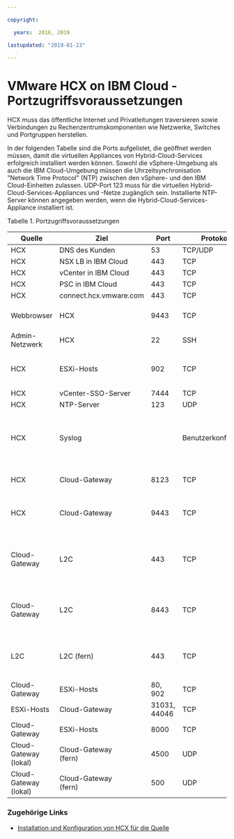 ```yaml
---

copyright:

  years:  2016, 2019

lastupdated: "2019-01-23"

---
```

# VMware HCX on IBM Cloud - Portzugriffsvoraussetzungen

HCX muss das öffentliche Internet und Privatleitungen traversieren sowie Verbindungen zu Rechenzentrumskomponenten wie Netzwerke, Switches und Portgruppen herstellen.

In der folgenden Tabelle sind die Ports aufgelistet, die geöffnet werden müssen, damit die virtuellen Appliances von Hybrid-Cloud-Services erfolgreich installiert werden können. Sowohl die vSphere-Umgebung als auch die IBM Cloud-Umgebung müssen die Uhrzeitsynchronisation "Network Time Protocol" (NTP) zwischen den vSphere- und den IBM Cloud-Einheiten zulassen. UDP-Port 123 muss für die virtuellen Hybrid-Cloud-Services-Appliances und -Netze zugänglich sein. Installierte NTP-Server können angegeben werden, wenn die Hybrid-Cloud-Services-Appliance installiert ist.

Tabelle 1. Portzugriffsvoraussetzungen

| Quelle | Ziel       | Port | Protokoll | Zweck         | Services |
|--------|--------------|------|----------|-----------------|----------|
| HCX    | DNS des Kunden | 53   | TCP/UDP  | Namensauflösung | DNS      |
| HCX    | NSX LB in IBM Cloud | 443 | TCP | Registrierungsservice | HTTPS |
| HCX    | vCenter in IBM Cloud | 443 | TCP | HCX-REST-Service | HTTPS |
| HCX    | PSC in IBM Cloud | 443 | TCP | HCX-REST-Service | HTTPS |
| HCX    | connect.hcx.vmware.com | 443 | TCP | Registrierungsservice | HTTPS |
| Webbrowser | HCX | 9443 | TCP | Managementschnittstelle der virtuellen HCX-Appliance für die HCX-Systemkonfiguration | HTTPS |
| Admin-Netzwerk | HCX | 22 | SSH | Administrator-SSH-Zugriff auf Hybrid-Cloud-Services | SSH |
| HCX | ESXi-Hosts | 902 | TCP | Senden von Verwaltungs-und Bereitstellungsanweisungen von HCX an ESXi-Hosts in IBM Cloud. | Intern |
| HCX | vCenter-SSO-Server | 7444 | TCP | vSphere-Suchservice |  |
| HCX | NTP-Server | 123 | UDP | Zeitsynchronisation | |
| HCX | Syslog |   | Benutzerkonfiguriert | Verbindung zwischen HCX (dem Client) und dem Syslog-Server. Werte für Syslog-Port und -Protokoll sind in vSphere Web Client angegeben. Beispiel: Port 514 für das UDP-Protokoll. | |
| HCX | Cloud-Gateway | 8123 | TCP | Senden von hostbasierten Replikationsserviceanweisungen an das Hybrid-Cloud-Gateway. | HTTP |
| HCX | Cloud-Gateway | 9443 | TCP | Senden von Managementanweisungen an das lokale Hybrid-Cloud-Gateway über die REST-API. | HTTP</br>HTTPS |
| Cloud-Gateway | L2C | 443 | TCP | Senden von Managementanweisungen vom Cloud-Gateway an L2C, wenn L2C denselben Pfad wie das Hybrid-Cloud-Gateway verwendet. | HTTP</br>HTTPS |
| Cloud-Gateway | L2C | 8443 | TCP | Senden von bidirektionalen Managementanweisungen vom Cloud-Gateway an L2C, wenn L2C einen alternativen Datenpfad verwendet. | HTTP</br>HTTPS |
| L2C | L2C (fern) | 443 | TCP | Senden von bidirektionalen Managementanweisungen vom Cloud-Gateway an L2C, wenn L2C einen alternativen Datenpfad verwendet. | HTTP</br>HTTPS |
| Cloud-Gateway | ESXi-Hosts | 80, 902  | TCP | Management und OVF-Bereitstellung | Intern |
| ESXi-Hosts | Cloud-Gateway | 31031, 44046 | TCP | Interner hostbasierter Replikationsdatenverkehr | Intern |
| Cloud-Gateway | ESXi-Hosts | 8000  | TCP | vMotion (Migration ohne Ausfallzeit) |  |
| Cloud-Gateway (lokal) | Cloud-Gateway</br>(fern) | 4500  | UDP | Internet key exchange (IKEv2) zum Kapseln von Workloads für den bidirektionalen Tunnnel | IPSEC |
| Cloud-Gateway (lokal) | Cloud-Gateway</br>(fern) | 500  | UDP | Internet key exchange (ISAKMP) für den bidirektionalen Tunnel | IPSEC |

### Zugehörige Links

* [Installation und Konfiguration von HCX für die Quelle](/docs/services/vmwaresolutions/archiref/hcx-archi/hcx-archi-install-cfg-src.html)
